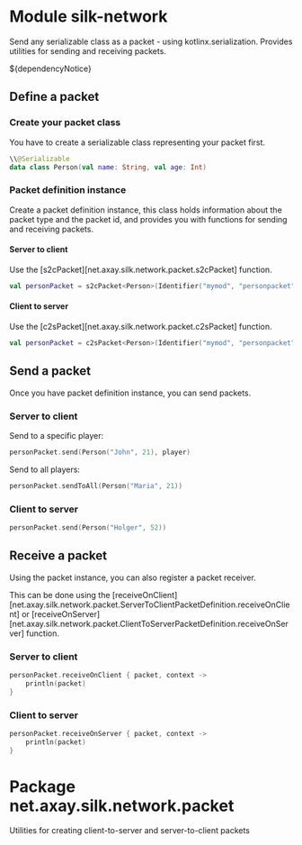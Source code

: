 # Module silk-network

Send any serializable class as a packet - using kotlinx.serialization. Provides utilities for sending and receiving
packets.

${dependencyNotice}

## Define a packet

### Create your packet class

You have to create a serializable class representing your packet first.

```kt
\\@Serializable
data class Person(val name: String, val age: Int)
```

### Packet definition instance

Create a packet definition instance, this class holds information about the packet type and the packet id, and provides
you with functions for sending and receiving packets.

#### Server to client

Use the [s2cPacket][net.axay.silk.network.packet.s2cPacket] function.

```kt
val personPacket = s2cPacket<Person>(Identifier("mymod", "personpacket"))
```

#### Client to server

Use the [c2sPacket][net.axay.silk.network.packet.c2sPacket] function.

```kt
val personPacket = c2sPacket<Person>(Identifier("mymod", "personpacket"))
```

## Send a packet

Once you have packet definition instance, you can send packets.

### Server to client

Send to a specific player:

```kt
personPacket.send(Person("John", 21), player)
```

Send to all players:

```kt
personPacket.sendToAll(Person("Maria", 21))
```

### Client to server

```kt
personPacket.send(Person("Holger", 52))
```

## Receive a packet

Using the packet instance, you can also register a packet receiver.

This can be done using
the [receiveOnClient][net.axay.silk.network.packet.ServerToClientPacketDefinition.receiveOnClient] or
[receiveOnServer][net.axay.silk.network.packet.ClientToServerPacketDefinition.receiveOnServer] function.

### Server to client

```kt
personPacket.receiveOnClient { packet, context ->
    println(packet)
}
```

### Client to server

```kt
personPacket.receiveOnServer { packet, context ->
    println(packet)
}
```

# Package net.axay.silk.network.packet

Utilities for creating client-to-server and server-to-client packets

